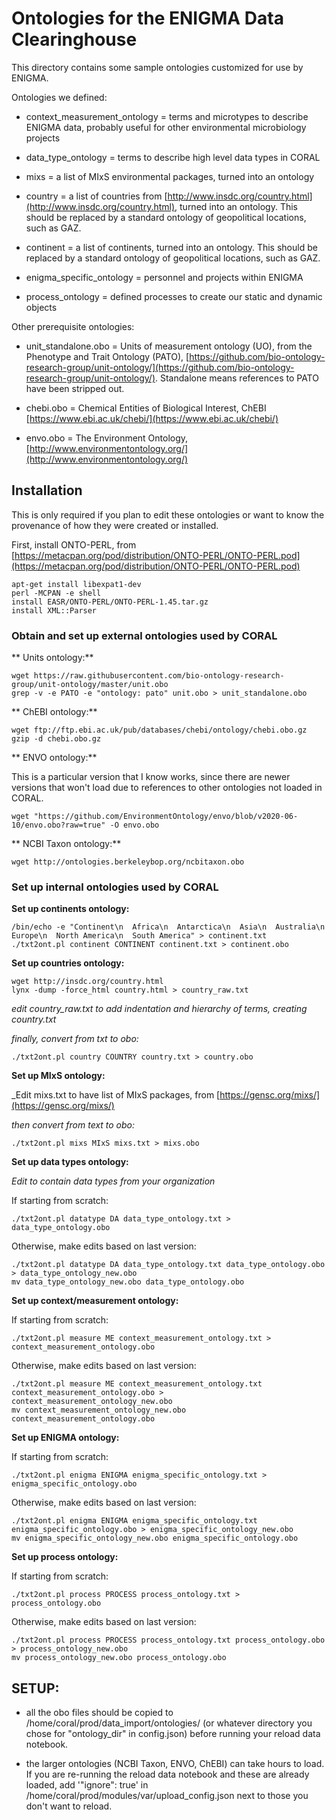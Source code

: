 # Ontologies for the ENIGMA Data Clearinghouse

This directory contains some sample ontologies customized for
use by ENIGMA.

Ontologies we defined:

* context_measurement_ontology = terms and microtypes to describe
  ENIGMA data, probably useful for other environmental microbiology
  projects

* data_type_ontology = terms to describe high level data types in CORAL

* mixs = a list of MIxS environmental packages, turned into an ontology

* country = a list of countries from [http://www.insdc.org/country.html](http://www.insdc.org/country.html),
  turned into an ontology.  This should be replaced by a standard
  ontology of geopolitical locations, such as GAZ.

* continent = a list of continents, turned into an ontology.
  This should be replaced by a standard ontology of geopolitical
  locations, such as GAZ.

* enigma_specific_ontology = personnel and projects within ENIGMA

* process_ontology = defined processes to create our static and dynamic objects

Other prerequisite ontologies:

* unit_standalone.obo = Units of measurement ontology (UO), from the Phenotype and Trait Ontology (PATO), [https://github.com/bio-ontology-research-group/unit-ontology/](https://github.com/bio-ontology-research-group/unit-ontology/).  Standalone means references to PATO have been stripped out.

* chebi.obo = Chemical Entities of Biological Interest, ChEBI [https://www.ebi.ac.uk/chebi/](https://www.ebi.ac.uk/chebi/)

* envo.obo = The Environment Ontology, [http://www.environmentontology.org/](http://www.environmentontology.org/)

## Installation

This is only required if you plan to edit these ontologies or want to know the provenance of how they were created or installed.

First, install ONTO-PERL, from [https://metacpan.org/pod/distribution/ONTO-PERL/ONTO-PERL.pod](https://metacpan.org/pod/distribution/ONTO-PERL/ONTO-PERL.pod)

```
apt-get install libexpat1-dev
perl -MCPAN -e shell
install EASR/ONTO-PERL/ONTO-PERL-1.45.tar.gz
install XML::Parser
```


### Obtain and set up external ontologies used by CORAL

** Units ontology:**

```
wget https://raw.githubusercontent.com/bio-ontology-research-group/unit-ontology/master/unit.obo
grep -v -e PATO -e "ontology: pato" unit.obo > unit_standalone.obo
```

** ChEBI ontology:**

```
wget ftp://ftp.ebi.ac.uk/pub/databases/chebi/ontology/chebi.obo.gz
gzip -d chebi.obo.gz
```

** ENVO ontology:**

This is a particular version that I know works, since there are newer versions that won't load due to references to other ontologies not loaded in CORAL.

```
wget "https://github.com/EnvironmentOntology/envo/blob/v2020-06-10/envo.obo?raw=true" -O envo.obo
```

** NCBI Taxon ontology:**

```
wget http://ontologies.berkeleybop.org/ncbitaxon.obo
```


### Set up internal ontologies used by CORAL


**Set up continents ontology:**
```
/bin/echo -e "Continent\n  Africa\n  Antarctica\n  Asia\n  Australia\n  Europe\n  North America\n  South America" > continent.txt
./txt2ont.pl continent CONTINENT continent.txt > continent.obo
```

**Set up countries ontology:**
```
wget http://insdc.org/country.html
lynx -dump -force_html country.html > country_raw.txt
```
_edit country_raw.txt to add indentation and hierarchy of terms, creating country.txt_

_finally, convert from txt to obo:_
```
./txt2ont.pl country COUNTRY country.txt > country.obo
```

**Set up MIxS ontology:**

_Edit mixs.txt to have list of MIxS packages, from [https://gensc.org/mixs/](https://gensc.org/mixs/)

_then convert from text to obo:_
```
./txt2ont.pl mixs MIxS mixs.txt > mixs.obo
```

**Set up data types ontology:**

_Edit to contain data types from your organization_

If starting from scratch:

```
./txt2ont.pl datatype DA data_type_ontology.txt > data_type_ontology.obo
```

Otherwise, make edits based on last version:

```
./txt2ont.pl datatype DA data_type_ontology.txt data_type_ontology.obo > data_type_ontology_new.obo
mv data_type_ontology_new.obo data_type_ontology.obo
```

**Set up context/measurement ontology:**

If starting from scratch:
```
./txt2ont.pl measure ME context_measurement_ontology.txt > context_measurement_ontology.obo
```

Otherwise, make edits based on last version:
```
./txt2ont.pl measure ME context_measurement_ontology.txt context_measurement_ontology.obo > context_measurement_ontology_new.obo
mv context_measurement_ontology_new.obo context_measurement_ontology.obo
```

**Set up ENIGMA ontology:**

If starting from scratch:
```
./txt2ont.pl enigma ENIGMA enigma_specific_ontology.txt > enigma_specific_ontology.obo
```

Otherwise, make edits based on last version:
```
./txt2ont.pl enigma ENIGMA enigma_specific_ontology.txt enigma_specific_ontology.obo > enigma_specific_ontology_new.obo
mv enigma_specific_ontology_new.obo enigma_specific_ontology.obo
```

**Set up process ontology:**

If starting from scratch:
```
./txt2ont.pl process PROCESS process_ontology.txt > process_ontology.obo
```

Otherwise, make edits based on last version:
```
./txt2ont.pl process PROCESS process_ontology.txt process_ontology.obo > process_ontology_new.obo
mv process_ontology_new.obo process_ontology.obo
```

## SETUP:

* all the obo files should be copied to /home/coral/prod/data_import/ontologies/ (or whatever directory you chose for "ontology_dir" in config.json) before running your reload data notebook.

* the larger ontologies (NCBI Taxon, ENVO, ChEBI) can take hours to load.  If you are re-running the reload data notebook and these are already loaded, add '"ignore": true' in /home/coral/prod/modules/var/upload_config.json next to those you don't want to reload.
